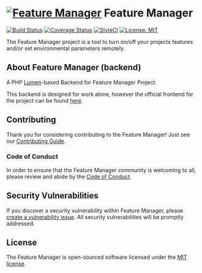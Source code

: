 # [![Feature Manager](https://cdn.rawgit.com/FeatureManager/arts/4a6b38eb/feature-toggle%4025.png)](https://github.com/FeatureManager/backend) Feature Manager

[![Build Status](https://travis-ci.org/FeatureManager/backend.svg?branch=master)](https://travis-ci.org/FeatureManager/backend) [![Coverage Status](https://coveralls.io/repos/github/FeatureManager/backend/badge.svg?branch=master)](https://coveralls.io/github/FeatureManager/backend?branch=master) [![StyleCI](https://github.styleci.io/repos/135836665/shield?branch=master&style=flat)](https://github.styleci.io/repos/135836665) [![License: MIT](https://img.shields.io/badge/License-MIT-green.svg)](https://opensource.org/licenses/MIT)



The Feature Manager project is a tool to turn on/off your projects features and/or set environmental parameters remotely.

## About Feature Manager (backend)

A PHP [Lumen](https://lumen.laravel.com)-based Backend for Feature Manager Project.

This backend is designed for work alone, however the official frontend for the project can be found [here](https://github.com/FeatureManager/frontend).

## Contributing

Thank you for considering contributing to the Feature Manager! Just see our [Contributing Guide](CONTRIBUTING.md).

### Code of Conduct

In order to ensure that the Feature Manager community is welcoming to all, please review and abide by the [Code of Conduct](CODE_OF_CONDUCT.md).

## Security Vulnerabilities

If you discover a security vulnerability within Feature Manager, please [create a vulnerability issue](https://github.com/FeatureManager/backend/issues/new?labels=security%20vulnerabilities). All security vulnerabilities will be promptly addressed.

## License

The Feature Manager is open-sourced software licensed under the [MIT license](https://opensource.org/licenses/MIT).
